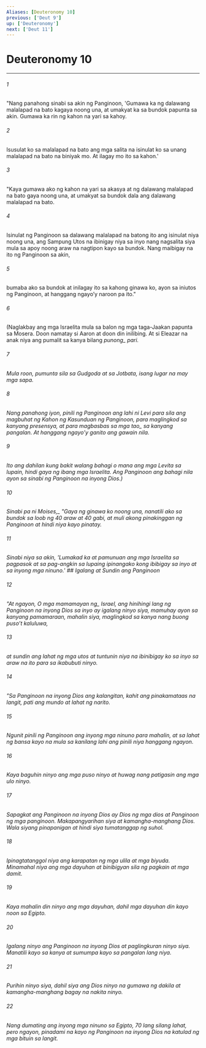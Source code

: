 ```yaml
---
Aliases: [Deuteronomy 10]
previous: ['Deut 9']
up: ['Deuteronomy']
next: ['Deut 11']
---
```

# Deuteronomy 10

***






















###### 1 










"Nang panahong sinabi sa akin ng Panginoon, 'Gumawa ka ng dalawang malalapad na bato kagaya noong una, at umakyat ka sa bundok papunta sa akin. Gumawa ka rin ng kahon na yari sa kahoy. 





















###### 2 










Isusulat ko sa malalapad na bato ang mga salita na isinulat ko sa unang malalapad na bato na biniyak mo. At ilagay mo ito sa kahon.' 





















###### 3 










"Kaya gumawa ako ng kahon na yari sa akasya at ng dalawang malalapad na bato gaya noong una, at umakyat sa bundok dala ang dalawang malalapad na bato. 





















###### 4 










Isinulat ng Panginoon sa dalawang malalapad na batong ito ang isinulat niya noong una, ang Sampung Utos na ibinigay niya sa inyo nang nagsalita siya mula sa apoy noong araw na nagtipon kayo sa bundok. Nang maibigay na ito ng Panginoon sa akin, 





















###### 5 










bumaba ako sa bundok at inilagay ito sa kahong ginawa ko, ayon sa iniutos ng Panginoon, at hanggang ngayoʼy naroon pa ito." 





















###### 6 










(Naglakbay ang mga Israelita mula sa balon ng mga taga-Jaakan papunta sa Mosera. Doon namatay si Aaron at doon din inilibing. At si Eleazar na anak niya ang pumalit sa kanya bilang <i class="trans-change">punong_ pari. 





















###### 7 










Mula roon, pumunta sila sa Gudgoda at sa Jotbata, isang lugar na may mga sapa. 





















###### 8 










Nang panahong iyon, pinili ng Panginoon ang lahi ni Levi para sila ang magbuhat ng Kahon ng Kasunduan ng Panginoon, para maglingkod sa kanyang presensya, at para magbasbas <i class="trans-change">sa mga tao_ sa kanyang pangalan. At hanggang ngayoʼy ganito ang gawain nila. 





















###### 9 










Ito ang dahilan kung bakit walang bahagi o mana ang mga Levita sa lupain, hindi gaya ng ibang mga Israelita. Ang Panginoon ang bahagi nila ayon sa sinabi ng Panginoon na inyong Dios.) 





















###### 10 










<i class="trans-change">Sinabi pa ni Moises,_ "Gaya ng ginawa ko noong una, nanatili ako sa bundok sa loob ng 40 araw at 40 gabi, at muli akong pinakinggan ng Panginoon at hindi niya kayo pinatay. 





















###### 11 










Sinabi niya sa akin, 'Lumakad ka at pamunuan ang mga Israelita sa pagpasok at sa pag-angkin sa lupaing ipinangako kong ibibigay sa inyo at sa inyong mga ninuno.' ## Igalang at Sundin ang Panginoon 





















###### 12 










"At ngayon, O <i class="trans-change">mga mamamayan ng_ Israel, ang hinihingi lang ng Panginoon na inyong Dios sa inyo ay igalang ninyo siya, mamuhay ayon sa kanyang pamamaraan, mahalin siya, maglingkod sa kanya nang buong pusoʼt kaluluwa, 





















###### 13 










at sundin ang lahat ng mga utos at tuntunin niya na ibinibigay ko sa inyo sa araw na ito para sa ikabubuti ninyo. 





















###### 14 










"Sa Panginoon na inyong Dios ang kalangitan, kahit ang pinakamataas na langit, pati ang mundo at lahat ng narito. 





















###### 15 










Ngunit pinili ng Panginoon ang inyong mga ninuno para mahalin, at sa lahat ng bansa kayo na mula sa kanilang lahi ang pinili niya hanggang ngayon. 





















###### 16 










Kaya baguhin ninyo ang mga puso ninyo at huwag nang patigasin ang mga ulo ninyo. 





















###### 17 










Sapagkat ang Panginoon na inyong Dios ay Dios ng mga dios at Panginoon ng mga panginoon. Makapangyarihan siya at kamangha-manghang Dios. Wala siyang pinapanigan at hindi siya tumatanggap ng suhol. 





















###### 18 










Ipinagtatanggol niya ang karapatan ng mga ulila at mga biyuda. Minamahal niya ang mga dayuhan at binibigyan sila ng pagkain at mga damit. 





















###### 19 










Kaya mahalin din ninyo ang mga dayuhan, dahil mga dayuhan din kayo noon sa Egipto. 





















###### 20 










Igalang ninyo ang Panginoon na inyong Dios at paglingkuran ninyo siya. Manatili kayo sa kanya at sumumpa kayo sa pangalan lang niya. 





















###### 21 










Purihin ninyo siya, dahil siya ang Dios ninyo na gumawa ng dakila at kamangha-manghang bagay na nakita ninyo. 





















###### 22 










Nang dumating ang inyong mga ninuno sa Egipto, 70 lang silang lahat, pero ngayon, pinadami na kayo ng Panginoon na inyong Dios na katulad ng mga bituin sa langit.
